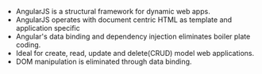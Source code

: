 * AngularJS is a structural framework for dynamic web apps. 
* AngularJS operates with document centric HTML as template and application specific 
* Angular's data binding and dependency injection eliminates boiler plate coding.
* Ideal for create, read, update and delete(CRUD) model web applications.
* DOM manipulation is eliminated through data binding.



